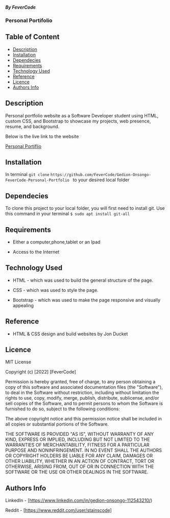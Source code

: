 ##### By FeverCode 
### Personal Portifolio

## Table of Content

+ [Description](#description)
+ [Installation](Installation)
+ [Dependecies](Dependecies)
+ [Requirements](Requirements)
+ [Technology Used](#technology-used)
+ [Reference](#reference)
+ [Licence](#licence)
+ [Authors Info](author-Info)

## Description
<p> Personal portfolio website as a Software Developer student using HTML, custom CSS, and Bootstrap to showcase my projects, web presence, resume, and background.</p>

<P>Below is the live link to the website</P>

[Personal Portiflio]()

## Installation
In terminal `git clone` `https://github.com/FeverCode/Gedion-Onsongo-FeverCode-Personal-Portfolio ` to your desired local folder

## Dependecies

To clone this project to your local folder, you will first need to install git. Use this command in your terminal 
`$ sudo apt install git-all`

## Requirements

* Either a computer,phone,tablet or an Ipad

* Access to the Internet

## Technology Used
* HTML - which was used to build the general structure of the page.

* CSS - which was used to style the page.
* Bootstrap - which was used to make the page responsive and visually appealing

## Reference
* HTML & CSS design and build websites by Jon Ducket

## Licence

MIT License

Copyright (c) [2022] [FeverCode]

Permission is hereby granted, free of charge, to any person obtaining a copy
of this software and associated documentation files (the "Software"), to deal
in the Software without restriction, including without limitation the rights
to use, copy, modify, merge, publish, distribute, sublicense, and/or sell
copies of the Software, and to permit persons to whom the Software is
furnished to do so, subject to the following conditions:

The above copyright notice and this permission notice shall be included in all
copies or substantial portions of the Software.

THE SOFTWARE IS PROVIDED "AS IS", WITHOUT WARRANTY OF ANY KIND, EXPRESS OR
IMPLIED, INCLUDING BUT NOT LIMITED TO THE WARRANTIES OF MERCHANTABILITY,
FITNESS FOR A PARTICULAR PURPOSE AND NONINFRINGEMENT. IN NO EVENT SHALL THE
AUTHORS OR COPYRIGHT HOLDERS BE LIABLE FOR ANY CLAIM, DAMAGES OR OTHER
LIABILITY, WHETHER IN AN ACTION OF CONTRACT, TORT OR OTHERWISE, ARISING FROM,
OUT OF OR IN CONNECTION WITH THE SOFTWARE OR THE USE OR OTHER DEALINGS IN THE
SOFTWARE.


## Authors Info

LinkedIn - [https://www.linkedin.com/in/gedion-onsongo-112543210/)

Reddit - [https://www.reddit.com/user/stainscode]
